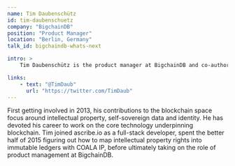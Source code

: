 ```yaml
---
name: Tim Daubenschütz
id: tim-daubenschuetz
company: "BigchainDB"
position: "Product Manager"
location: "Berlin, Germany"
talk_id: bigchaindb-whats-next

intro: >
    Tim Daubenschütz is the product manager at BigchainDB and co-author of the COALA IP specification.

links:
    - text: "@TimDaub"
      url: "https://twitter.com/TimDaub"
---
```


 First getting involved in 2013, his contributions to the blockchain space focus around intellectual property, self-sovereign data and identity. He has devoted his career to work on the core technology underpinning blockchain. Tim joined ascribe.io as a full-stack developer, spent the better half of 2015 figuring out how to map intellectual property rights into immutable ledgers with COALA IP, before ultimately taking on the role of product management at BigchainDB. 
